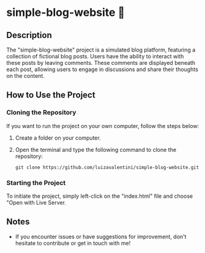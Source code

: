 # simple-blog-website 📘

## Description
The "simple-blog-website" project is a simulated blog platform, featuring a collection of fictional blog posts. Users have the ability to interact with these posts by leaving comments. These comments are displayed beneath each post, allowing users to engage in discussions and share their thoughts on the content.

## How to Use the Project

### Cloning the Repository
If you want to run the project on your own computer, follow the steps below:

1. Create a folder on your computer.
2. Open the terminal and type the following command to clone the repository:

    ```
   git clone https://github.com/luizavalentini/simple-blog-website.git
   ```

### Starting the Project
To initiate the project, simply left-click on the "index.html" file and choose "Open with Live Server.


## Notes
- If you encounter issues or have suggestions for improvement, don't hesitate to contribute or get in touch with me!
